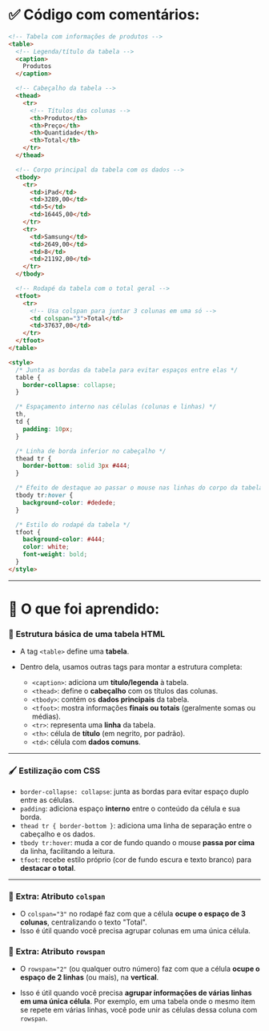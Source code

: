 # ✅ Código com comentários:

```html
<!-- Tabela com informações de produtos -->
<table>
  <!-- Legenda/título da tabela -->
  <caption>
    Produtos
  </caption>

  <!-- Cabeçalho da tabela -->
  <thead>
    <tr>
      <!-- Títulos das colunas -->
      <th>Produto</th>
      <th>Preço</th>
      <th>Quantidade</th>
      <th>Total</th>
    </tr>
  </thead>

  <!-- Corpo principal da tabela com os dados -->
  <tbody>
    <tr>
      <td>iPad</td>
      <td>3289,00</td>
      <td>5</td>
      <td>16445,00</td>
    </tr>
    <tr>
      <td>Samsung</td>
      <td>2649,00</td>
      <td>8</td>
      <td>21192,00</td>
    </tr>
  </tbody>

  <!-- Rodapé da tabela com o total geral -->
  <tfoot>
    <tr>
      <!-- Usa colspan para juntar 3 colunas em uma só -->
      <td colspan="3">Total</td>
      <td>37637,00</td>
    </tr>
  </tfoot>
</table>

<style>
  /* Junta as bordas da tabela para evitar espaços entre elas */
  table {
    border-collapse: collapse;
  }

  /* Espaçamento interno nas células (colunas e linhas) */
  th,
  td {
    padding: 10px;
  }

  /* Linha de borda inferior no cabeçalho */
  thead tr {
    border-bottom: solid 3px #444;
  }

  /* Efeito de destaque ao passar o mouse nas linhas do corpo da tabela */
  tbody tr:hover {
    background-color: #dedede;
  }

  /* Estilo do rodapé da tabela */
  tfoot {
    background-color: #444;
    color: white;
    font-weight: bold;
  }
</style>
```

---

# 📘 O que foi aprendido:

### 🧱 **Estrutura básica de uma tabela HTML**

- A tag `<table>` define uma **tabela**.
- Dentro dela, usamos outras tags para montar a estrutura completa:

  - `<caption>`: adiciona um **título/legenda** à tabela.
  - `<thead>`: define o **cabeçalho** com os títulos das colunas.
  - `<tbody>`: contém os **dados principais** da tabela.
  - `<tfoot>`: mostra informações **finais ou totais** (geralmente somas ou médias).
  - `<tr>`: representa uma **linha** da tabela.
  - `<th>`: célula de **título** (em negrito, por padrão).
  - `<td>`: célula com **dados comuns**.

---

### 🖌️ **Estilização com CSS**

- `border-collapse: collapse`: junta as bordas para evitar espaço duplo entre as células.
- `padding`: adiciona espaço **interno** entre o conteúdo da célula e sua borda.
- `thead tr { border-bottom }`: adiciona uma linha de separação entre o cabeçalho e os dados.
- `tbody tr:hover`: muda a cor de fundo quando o mouse **passa por cima** da linha, facilitando a leitura.
- `tfoot`: recebe estilo próprio (cor de fundo escura e texto branco) para **destacar o total**.

---

### 🧠 **Extra: Atributo `colspan`**

- O `colspan="3"` no rodapé faz com que a célula **ocupe o espaço de 3 colunas**, centralizando o texto "Total".
- Isso é útil quando você precisa agrupar colunas em uma única célula.

### 🧠 **Extra: Atributo `rowspan`**

- O `rowspan="2"` (ou qualquer outro número) faz com que a célula **ocupe o espaço de 2 linhas** (ou mais), na **vertical**.

- Isso é útil quando você precisa **agrupar informações de várias linhas em uma única célula**. Por exemplo, em uma tabela onde o mesmo item se repete em várias linhas, você pode unir as células dessa coluna com `rowspan`.
